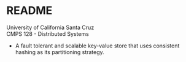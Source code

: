 # README #
University of California Santa Cruz  
CMPS 128 - Distributed Systems  

* A fault tolerant and scalable key-value store that uses consistent hashing as its partitioning strategy.
